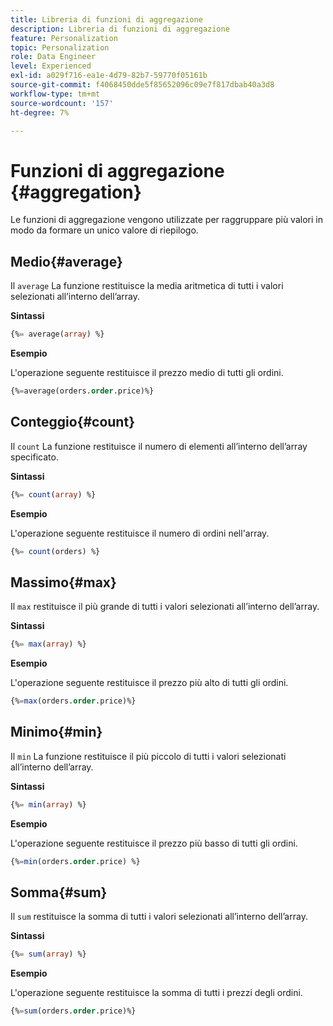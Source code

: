 ```yaml
---
title: Libreria di funzioni di aggregazione
description: Libreria di funzioni di aggregazione
feature: Personalization
topic: Personalization
role: Data Engineer
level: Experienced
exl-id: a029f716-ea1e-4d79-82b7-59770f05161b
source-git-commit: f4068450dde5f85652096c09e7f817dbab40a3d8
workflow-type: tm+mt
source-wordcount: '157'
ht-degree: 7%

---
```


# Funzioni di aggregazione {#aggregation}

Le funzioni di aggregazione vengono utilizzate per raggruppare più valori in modo da formare un unico valore di riepilogo.

## Medio{#average}

Il `average` La funzione restituisce la media aritmetica di tutti i valori selezionati all’interno dell’array.

**Sintassi**

```sql
{%= average(array) %}
```

**Esempio**

L&#39;operazione seguente restituisce il prezzo medio di tutti gli ordini.

```sql
{%=average(orders.order.price)%}
```

## Conteggio{#count}

Il `count` La funzione restituisce il numero di elementi all’interno dell’array specificato.

**Sintassi**

```sql
{%= count(array) %}
```

**Esempio**

L&#39;operazione seguente restituisce il numero di ordini nell&#39;array.

```sql
{%= count(orders) %}
```

## Massimo{#max}

Il `max` restituisce il più grande di tutti i valori selezionati all’interno dell’array.

**Sintassi**

```sql
{%= max(array) %}
```

**Esempio**

L&#39;operazione seguente restituisce il prezzo più alto di tutti gli ordini.

```sql
{%=max(orders.order.price)%}
```

## Minimo{#min}

Il `min` La funzione restituisce il più piccolo di tutti i valori selezionati all’interno dell’array.

**Sintassi**

```sql
{%= min(array) %}
```

**Esempio**

L&#39;operazione seguente restituisce il prezzo più basso di tutti gli ordini.

```sql
{%=min(orders.order.price) %}
```

## Somma{#sum}

Il `sum` restituisce la somma di tutti i valori selezionati all’interno dell’array.

**Sintassi**

```sql
{%= sum(array) %}
```

**Esempio**

L&#39;operazione seguente restituisce la somma di tutti i prezzi degli ordini.

```sql
{%=sum(orders.order.price)%}
```
